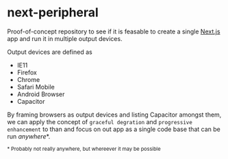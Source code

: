 # next-peripheral

Proof-of-concept repository to see if it is feasable to create a single [Next.js](https://nextjs.org/) app and run it in multiple output devices.

Output devices are defined as

- IE11
- Firefox
- Chrome
- Safari Mobile
- Android Browser
- Capacitor

By framing browsers as output devices and listing Capacitor amongst them, we can apply the concept of `graceful degration` and `progressive enhancement` to than and focus on out app as a single code base that can be run _anywhere_\*.

<sub>\* Probably not really anywhere, but whereever it may be possible</sub>
